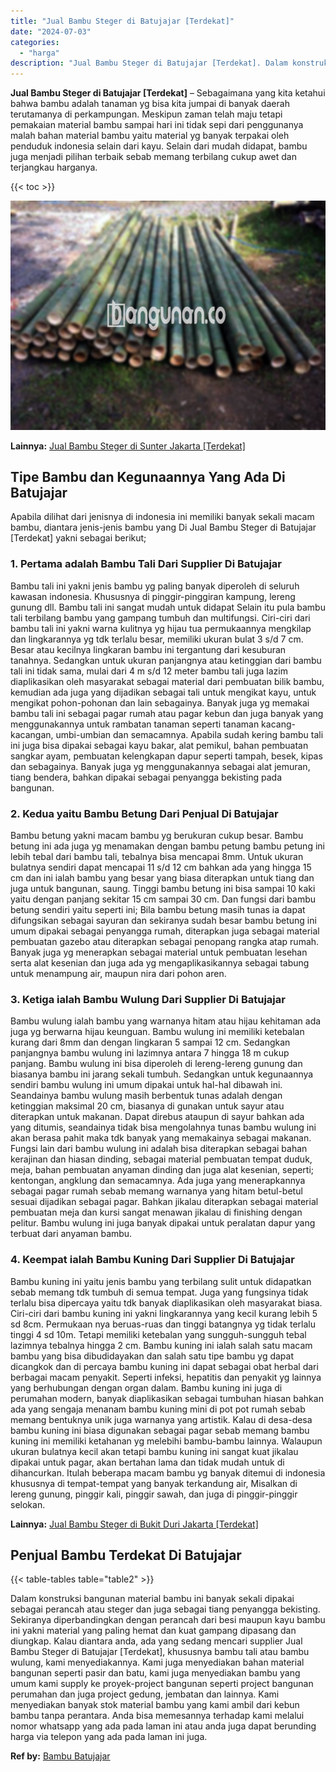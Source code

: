 ```yaml
---
title: "Jual Bambu Steger di Batujajar [Terdekat]"
date: "2024-07-03"
categories: 
  - "harga"
description: "Jual Bambu Steger di Batujajar [Terdekat]. Dalam konstruksi bangunan material bambu ini banyak sekali dipakai sebagai perancah atau steger dan juga sebagai t..."
---
```


**Jual Bambu Steger di Batujajar \[Terdekat\]** – Sebagaimana yang kita ketahui bahwa bambu adalah tanaman yg bisa kita jumpai di banyak daerah terutamanya di perkampungan. Meskipun zaman telah maju tetapi pemakaian material bambu sampai hari ini tidak sepi dari penggunanya malah bahan material bambu yaitu material yg banyak terpakai oleh penduduk indonesia selain dari kayu. Selain dari mudah didapat, bambu juga menjadi pilihan terbaik sebab memang terbilang cukup awet dan terjangkau harganya.

{{< toc >}}

![Jual Bambu Steger di Batujajar [Terdekat]](/images/jual-bambu-tali-29.png)

**Lainnya:** [Jual Bambu Steger di Sunter Jakarta \[Terdekat\]](https://bambu.bangunan.co/jual-bambu-steger-di-sunter-jakarta-terdekat/)

## Tipe Bambu dan Kegunaannya Yang Ada Di Batujajar

Apabila dilihat dari jenisnya di indonesia ini memiliki banyak sekali macam bambu, diantara jenis-jenis bambu yang Di Jual Bambu Steger di Batujajar \[Terdekat\] yakni sebagai berikut;

### 1\. Pertama adalah Bambu Tali Dari Supplier Di Batujajar

Bambu tali ini yakni jenis bambu yg paling banyak diperoleh di seluruh kawasan indonesia. Khususnya di pinggir-pinggiran kampung, lereng gunung dll. Bambu tali ini sangat mudah untuk didapat Selain itu pula bambu tali terbilang bambu yang gampang tumbuh dan multifungsi. Ciri-ciri dari bambu tali ini yakni warna kulitnya yg hijau tua permukaannya mengkilap dan lingkarannya yg tdk terlalu besar, memiliki ukuran bulat 3 s/d 7 cm. Besar atau kecilnya lingkaran bambu ini tergantung dari kesuburan tanahnya. Sedangkan untuk ukuran panjangnya atau ketinggian dari bambu tali ini tidak sama, mulai dari 4 m s/d 12 meter bambu tali juga lazim diaplikasikan oleh masyarakat sebagai material dari pembuatan bilik bambu, kemudian ada juga yang dijadikan sebagai tali untuk mengikat kayu, untuk mengikat pohon-pohonan dan lain sebagainya. Banyak juga yg memakai bambu tali ini sebagai pagar rumah atau pagar kebun dan juga banyak yang menggunakannya untuk rambatan tanaman seperti tanaman kacang-kacangan, umbi-umbian dan semacamnya. Apabila sudah kering bambu tali ini juga bisa dipakai sebagai kayu bakar, alat pemikul, bahan pembuatan sangkar ayam, pembuatan kelengkapan dapur seperti tampah, besek, kipas dan sebagainya. Banyak juga yg menggunakannya sebagai alat jemuran, tiang bendera, bahkan dipakai sebagai penyangga bekisting pada bangunan.

### 2\. Kedua yaitu Bambu Betung Dari Penjual Di Batujajar

Bambu betung yakni macam bambu yg berukuran cukup besar. Bambu betung ini ada juga yg menamakan dengan bambu petung bambu petung ini lebih tebal dari bambu tali, tebalnya bisa mencapai 8mm. Untuk ukuran bulatnya sendiri dapat mencapai 11 s/d 12 cm bahkan ada yang hingga 15 cm dan ini ialah bambu yang besar yang biasa diterapkan untuk tiang dan juga untuk bangunan, saung. Tinggi bambu betung ini bisa sampai 10 kaki yaitu dengan panjang sekitar 15 cm sampai 30 cm. Dan fungsi dari bambu betung sendiri yaitu seperti ini; Bila bambu betung masih tunas ia dapat difungsikan sebagai sayuran dan sekiranya sudah besar bambu betung ini umum dipakai sebagai penyangga rumah, diterapkan juga sebagai material pembuatan gazebo atau diterapkan sebagai penopang rangka atap rumah. Banyak juga yg menerapkan sebagai material untuk pembuatan lesehan serta alat kesenian dan juga ada yg mengaplikasikannya sebagai tabung untuk menampung air, maupun nira dari pohon aren.

### 3\. Ketiga ialah Bambu Wulung Dari Supplier Di Batujajar

Bambu wulung ialah bambu yang warnanya hitam atau hijau kehitaman ada juga yg berwarna hijau keunguan. Bambu wulung ini memiliki ketebalan kurang dari 8mm dan dengan lingkaran 5 sampai 12 cm. Sedangkan panjangnya bambu wulung ini lazimnya antara 7 hingga 18 m cukup panjang. Bambu wulung ini bisa diperoleh di lereng-lereng gunung dan biasanya bambu ini jarang sekali tumbuh. Sedangkan untuk kegunaannya sendiri bambu wulung ini umum dipakai untuk hal-hal dibawah ini. Seandainya bambu wulung masih berbentuk tunas adalah dengan ketinggian maksimal 20 cm, biasanya di gunakan untuk sayur atau diterapkan untuk makanan. Dapat direbus ataupun di sayur bahkan ada yang ditumis, seandainya tidak bisa mengolahnya tunas bambu wulung ini akan berasa pahit maka tdk banyak yang memakainya sebagai makanan. Fungsi lain dari bambu wulung ini adalah bisa diterapkan sebagai bahan kerajinan dan hiasan dinding, sebagai material pembuatan tempat duduk, meja, bahan pembuatan anyaman dinding dan juga alat kesenian, seperti; kentongan, angklung dan semacamnya. Ada juga yang menerapkannya sebagai pagar rumah sebab memang warnanya yang hitam betul-betul sesuai dijadikan sebagai pagar. Bahkan jikalau diterapkan sebagai material pembuatan meja dan kursi sangat menawan jikalau di finishing dengan pelitur. Bambu wulung ini juga banyak dipakai untuk peralatan dapur yang terbuat dari anyaman bambu.

### 4\. Keempat ialah Bambu Kuning Dari Supplier Di Batujajar

Bambu kuning ini yaitu jenis bambu yang terbilang sulit untuk didapatkan sebab memang tdk tumbuh di semua tempat. Juga yang fungsinya tidak terlalu bisa dipercaya yaitu tdk banyak diaplikasikan oleh masyarakat biasa. Ciri-ciri dari bambu kuning ini yakni lingkarannya yang kecil kurang lebih 5 sd 8cm. Permukaan nya beruas-ruas dan tinggi batangnya yg tidak terlalu tinggi 4 sd 10m. Tetapi memiliki ketebalan yang sungguh-sungguh tebal lazimnya tebalnya hingga 2 cm. Bambu kuning ini ialah salah satu macam bambu yang bisa dibudidayakan dan salah satu tipe bambu yg dapat dicangkok dan di percaya bambu kuning ini dapat sebagai obat herbal dari berbagai macam penyakit. Seperti infeksi, hepatitis dan penyakit yg lainnya yang berhubungan dengan organ dalam. Bambu kuning ini juga di perumahan modern, banyak diaplikasikan sebagai tumbuhan hiasan bahkan ada yang sengaja menanam bambu kuning mini di pot pot rumah sebab memang bentuknya unik juga warnanya yang artistik. Kalau di desa-desa bambu kuning ini biasa digunakan sebagai pagar sebab memang bambu kuning ini memiliki ketahanan yg melebihi bambu-bambu lainnya. Walaupun ukuran bulatnya kecil akan tetapi bambu kuning ini sangat kuat jikalau dipakai untuk pagar, akan bertahan lama dan tidak mudah untuk di dihancurkan. Itulah beberapa macam bambu yg banyak ditemui di indonesia khususnya di tempat-tempat yang banyak terkandung air, Misalkan di lereng gunung, pinggir kali, pinggir sawah, dan juga di pinggir-pinggir selokan.

**Lainnya:** [Jual Bambu Steger di Bukit Duri Jakarta \[Terdekat\]](https://bambu.bangunan.co/jual-bambu-steger-di-bukit-duri-jakarta-terdekat/)

## Penjual Bambu Terdekat Di Batujajar

{{< table-tables table="table2" >}}

Dalam konstruksi bangunan material bambu ini banyak sekali dipakai sebagai perancah atau steger dan juga sebagai tiang penyangga bekisting. Sekiranya diperbandingkan dengan perancah dari besi maupun kayu bambu ini yakni material yang paling hemat dan kuat gampang dipasang dan diungkap. Kalau diantara anda, ada yang sedang mencari supplier Jual Bambu Steger di Batujajar \[Terdekat\], khususnya bambu tali atau bambu wulung, kami menyediakannya. Kami juga menyediakan bahan material bangunan seperti pasir dan batu, kami juga menyediakan bambu yang umum kami supply ke proyek-project bangunan seperti project bangunan perumahan dan juga project gedung, jembatan dan lainnya. Kami menyediakan banyak stok material bambu yang kami ambil dari kebun bambu tanpa perantara. Anda bisa memesannya terhadap kami melalui nomor whatsapp yang ada pada laman ini atau anda juga dapat berunding harga via telepon yang ada pada laman ini juga.

**Ref by:** [Bambu Batujajar](https://id.wikipedia.org/wiki/Bambu)
